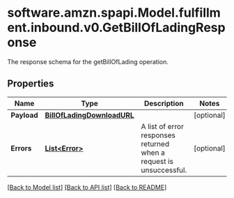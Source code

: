 # software.amzn.spapi.Model.fulfillment.inbound.v0.GetBillOfLadingResponse
The response schema for the getBillOfLading operation.

## Properties

Name | Type | Description | Notes
------------ | ------------- | ------------- | -------------
**Payload** | [**BillOfLadingDownloadURL**](BillOfLadingDownloadURL.md) |  | [optional] 
**Errors** | [**List&lt;Error&gt;**](Error.md) | A list of error responses returned when a request is unsuccessful. | [optional] 

[[Back to Model list]](../README.md#documentation-for-models) [[Back to API list]](../README.md#documentation-for-api-endpoints) [[Back to README]](../README.md)

